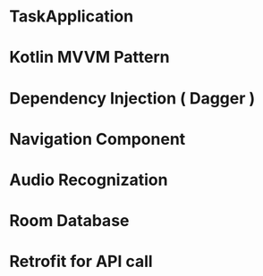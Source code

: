 # TaskApplication
# Kotlin MVVM Pattern
# Dependency Injection ( Dagger ) 
# Navigation Component
# Audio Recognization
# Room Database
# Retrofit for API call

